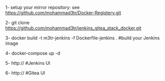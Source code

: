 1- setup your mirror repository:  see https://github.com/mohammad3tr/Docker-Registery.git

2- git clone https://github.com/mohammad3tr/jenkins_gitea_stack_docker.git 

3- docker build -t m3tr-jenkins -f Dockerfile-jenkins . #build your Jenkins image

4- docker-compose up -d

5- http://<your url:8080> #Jenkins UI

6- http://<your url:3000> #Gitea UI

